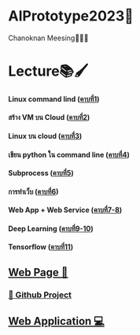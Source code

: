 # AIPrototype2023🦾

Chanoknan Meesing👩🏻‍💻 

# **Lecture📚🖌**

#### Linux command lind ([คาบที่1](https://github.com/qmcnn/AIPrototype2023/blob/main/Lecture/คาบที่%201.pdf))

#### สร้าง VM บน Cloud ([คาบที่2](https://github.com/qmcnn/AIPrototype2023/blob/main/Lecture/คาบที่2.pdf))

#### Linux บน cloud ([คาบที่3](https://github.com/qmcnn/AIPrototype2023/blob/main/Lecture/คาบที่3.pdf))

#### เขียน python ใน command line ([คาบที่4](https://github.com/qmcnn/AIPrototype2023/blob/main/Lecture/คาบที่4.pdf))

#### Subprocess ([คาบที่5](https://github.com/qmcnn/AIPrototype2023/blob/main/Lecture/คาบที่5.pdf))

#### การทำเว็บ ([คาบที่6](https://github.com/qmcnn/AIPrototype2023/blob/main/Lecture/คาบที่6.pdf))

#### Web App + Web Service ([คาบที่7-8](https://github.com/qmcnn/AIPrototype2023/blob/main/Lecture/คาบที่7-8.pdf))

#### Deep Learning ([คาบที่9-10](https://github.com/qmcnn/AIPrototype2023/blob/main/Lecture/คาบที่9-10.pdf))

#### Tensorflow ([คาบที่11](https://github.com/qmcnn/AIPrototype2023/blob/main/Tensorflow_(Deep_Learning_Implementation).ipynb))

## ​[Web Page 📲](https://nxxk23.github.io/test_webpage/index.html)
  ###  [🌸 Github Project](https://github.com/nxxk23/PROJECT)

## [Web Application 💻](https://qmcnn.github.io/AIPrototype2023/WebApp/index.html)
